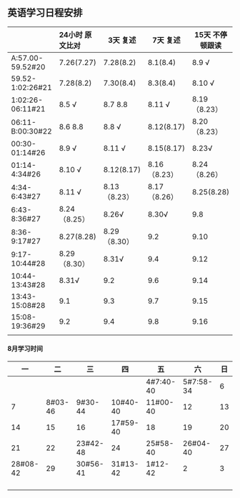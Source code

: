 ## 英语学习日程安排

|                  | 24小时 原文比对  | 3天  复述     | 7天 复述      | 15天 不停顿跟读  |
| ---------------- | :--------- | ---------- | ---------- | ---------- |
| A:57.00-59.52#20 | 7.26(7.27) | 7.28(8.2)  | 8.1(8.4)   | 8.9 √      |
| 59.52-1:02:26#21 | 7.28(8.2)  | 7.30(8.4)  | 8.3(8.4)   | 8.10 √     |
| 1:02:26-06:11#21 | 8.5 √      | 8.7 8.8    | 8.11 √     | 8.19（8.23） |
| 06:11-B:00:30#22 | 8.6 8.8    | 8.8 √      | 8.12(8.17) | 8.20（8.23） |
| 00:30-01:14#26   | 8.9 √      | 8.11 √     | 8.15(8.17) | 8.23√      |
| 01:14-4:34#26    | 8.10 √     | 8.12(8.17) | 8.16（8.23） | 8.24（8.26） |
| 4:34-6:43#27     | 8.11 √     | 8.13（8.23） | 8.17（8.26） | 8.25(8.28) |
| 6:43-8:36#27     | 8.24（8.25） | 8.26√      | 8.30√      | 9.8        |
| 8:36-9:17#27     | 8.27(8.28) | 8.29（8.30） | 9.2        | 9.10       |
| 9:17-10:44#28    | 8.29（8.30） | 8.31√      | 9.4        | 9.12       |
| 10:44-13:43#28   | 8.31√      | 9.2        | 9.6        | 9.14       |
| 13:43-15:08#28   | 9.1        | 9.3        | 9.7        | 9.15       |
| 15:08-19:36#29   | 9.2        | 9.4        | 9.8        | 9.16       |
|                  |            |            |            |            |



#### 8月学习时间

| 一        | 二       | 三        | 四        | 五         | 六         | 日    |
| -------- | ------- | -------- | -------- | --------- | --------- | ---- |
|          |         |          |          | 4#7:40-40 | 5#7:58-34 | 6    |
| 7        | 8#03-46 | 9#30-44  | 10#40-40 | 11#00-40  | 12        | 13   |
| 14       | 15      | 16       | 17#59-40 | 18        | 19        | 20   |
| 21       | 22      | 23#42-48 | 24       | 25#58-40  | 26#04-40  | 27   |
| 28#08-42 | 29      | 30#56-41 | 31#13-42 | 1#12-42   | 2         | 3    |
|          |         |          |          |           |           |      |
|          |         |          |          |           |           |      |
|          |         |          |          |           |           |      |
|          |         |          |          |           |           |      |



